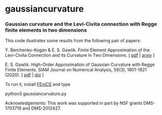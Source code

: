 # gaussiancurvature

### Gaussian curvature and the Levi-Civita connection with Regge finite elements in two dimensions

This code illustrates some results from the following pair of papers:

Y. Berchenko-Kogan & E. S. Gawlik. Finite Element Approximation of the Levi-Civita Connection and its Curvature in Two Dimensions. [ [pdf](http://math.hawaii.edu/~egawlik/pdf/BKGa2021.pdf) | [arxiv](https://arxiv.org/abs/2111.02512) ]

E. S. Gawlik. High-Order Approximation of Gaussian Curvature with Regge Finite Elements. SIAM Journal on Numerical Analysis, 58(3), 1801-1821 (2020). [ [pdf](http://math.hawaii.edu/~egawlik/pdf/Ga2019b.pdf) | [doi](https://doi.org/10.1137/19M1255549) ]

To run it, install [FEniCS](https://fenicsproject.org) and type

python3 gaussiancurvature.py

Acknowledgements: This work was supported in part by NSF grants DMS-1703719 and DMS-2012427.

